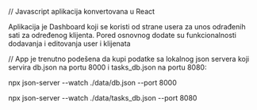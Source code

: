 // Javascript aplikacija konvertovana u React

Aplikacija je Dashboard koji se koristi od strane usera za unos odrađenih sati za određenog klijenta.
Pored osnovnog dodate su funkcionalnosti dodavanja i editovanja user i klijenata

// App je trenutno podešena da kupi podatke sa lokalnog json servera koji servira db.json na portu 8000 i tasks_db.json na portu 8080:

npx json-server --watch ./data/db.json --port 8000

npx json-server --watch ./data/tasks_db.json --port 8080

